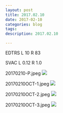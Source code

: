 ```yaml
---
layout: post
title: 2017.02.10
date: 2017-02-10
categories: blog
tags:
description: 2017.02.10

---
```


EDTRS L 10 R 83

SVAC L 0.12 R 1.0


20170210-P.jpeg
![](http://helphereyes.github.io/images/20170210-P.jpeg)

20170210OCT-1.jpeg
![](http://helphereyes.github.io/images/20170210OCT-1.jpeg)

20170210OCT-2.jpeg
![](http://helphereyes.github.io/images/20170210OCT-2.jpeg)

20170210OCT-3.jpeg
![](http://helphereyes.github.io/images/20170210OCT-3.jpeg)